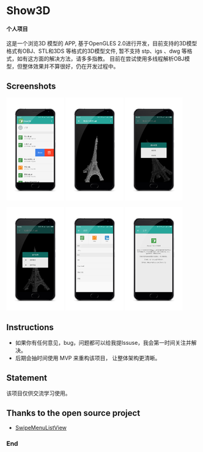 # Show3D
#### 个人项目

这是一个浏览3D 模型的 APP,  基于OpenGLES 2.0进行开发，目前支持的3D模型格式有OBJ、STL和3DS 等格式的3D模型文件,  暂不支持 stp、igs 、dwg 等格式，如有这方面的解决方法，请多多指教。
目前在尝试使用多线程解析OBJ模型，但整体效果并不算很好，仍在开发过程中。



## Screenshots

<a href="art/00.jpeg"><img src="art/00.png" width="30%"/></a> <a href="art/01.jpeg"><img src="art/01.png" width="30%"/></a> <a href="art/02.jpeg"><img src="art/02.png" width="30%"/></a>

<a href="art/03.jpeg"><img src="art/03.png" width="30%"/></a> <a href="art/04.jpeg"><img src="art/04.png" width="30%"/></a> <a href="art/05.jpeg"><img src="art/05.png" width="30%"/></a>



## Instructions

- 如果你有任何意见，bug，问题都可以给我提Issuse，我会第一时间关注并解决。
- 后期会抽时间使用 MVP 来重构该项目， 让整体架构更清晰。



## Statement

该项目仅供交流学习使用。



## Thanks to the open source project

- [SwipeMenuListView](https://github.com/baoyongzhang/SwipeMenuListView)



### End

